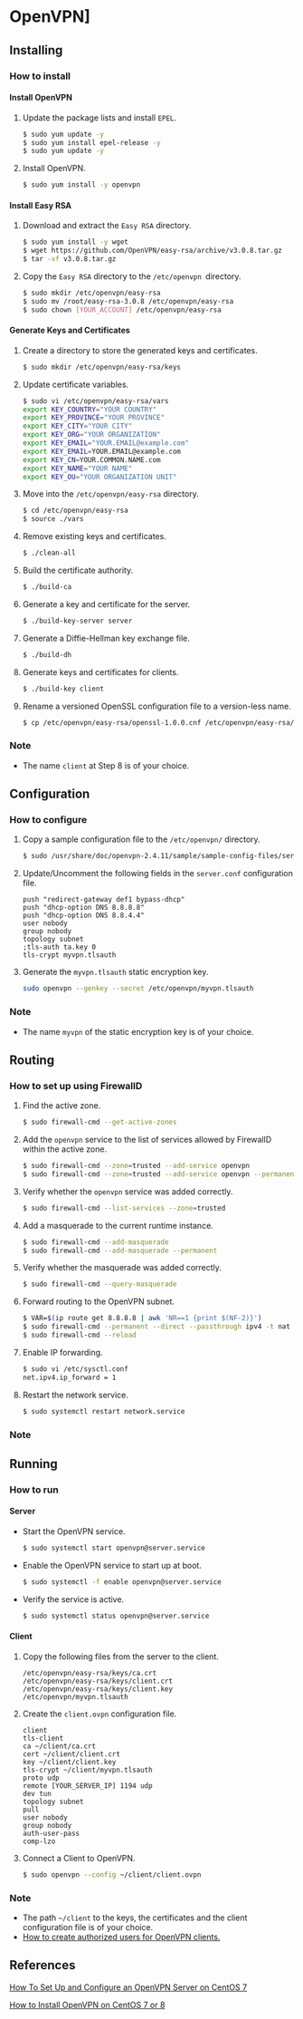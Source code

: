 # OpenVPN]

## Installing

### How to install

#### Install OpenVPN

1. Update the package lists and install `EPEL`.

   ```bash
   $ sudo yum update -y
   $ sudo yum install epel-release -y
   $ sudo yum update -y
   ```

2. Install OpenVPN.

   ```bash
   $ sudo yum install -y openvpn
   ```

#### Install Easy RSA

1. Download and extract the `Easy RSA`  directory.

   ```bash
   $ sudo yum install -y wget
   $ wget https://github.com/OpenVPN/easy-rsa/archive/v3.0.8.tar.gz
   $ tar -xf v3.0.8.tar.gz
   ```

2. Copy  the `Easy RSA` directory to the `/etc/openvpn `directory.

   ```bash
   $ sudo mkdir /etc/openvpn/easy-rsa
   $ sudo mv /root/easy-rsa-3.0.8 /etc/openvpn/easy-rsa
   $ sudo chown [YOUR_ACCOUNT] /etc/openvpn/easy-rsa
   ```

#### Generate Keys and Certificates

1. Create a directory to store the generated keys and certificates.

   ```bash
   $ sudo mkdir /etc/openvpn/easy-rsa/keys
   ```

2. Update certificate variables.

   ```bash
   $ sudo vi /etc/openvpn/easy-rsa/vars
   export KEY_COUNTRY="YOUR COUNTRY"
   export KEY_PROVINCE="YOUR PROVINCE"
   export KEY_CITY="YOUR CITY"
   export KEY_ORG="YOUR ORGANIZATION"
   export KEY_EMAIL="YOUR.EMAIL@example.com"
   export KEY_EMAIL=YOUR.EMAIL@example.com
   export KEY_CN=YOUR.COMMON.NAME.com
   export KEY_NAME="YOUR NAME"
   export KEY_OU="YOUR ORGANIZATION UNIT"
   ```

3. Move into the `/etc/openvpn/easy-rsa` directory.

   ```bash
   $ cd /etc/openvpn/easy-rsa
   $ source ./vars
   ```

4. Remove existing keys and certificates.

   ```bash
   $ ./clean-all
   ```

5. Build the certificate authority.

   ```bash
   $ ./build-ca
   ```

6. Generate a key and certificate for the server.

   ```bash
   $ ./build-key-server server
   ```

7. Generate a Diffie-Hellman key exchange file.

   ```bash
   $ ./build-dh
   ```

8. Generate keys and certificates for clients.

   ```bash
   $ ./build-key client
   ```

9. Rename a versioned OpenSSL configuration file to a version-less name.

   ```bash
   $ cp /etc/openvpn/easy-rsa/openssl-1.0.0.cnf /etc/openvpn/easy-rsa/openssl.cnf
   ```

### Note

* The name `client` at Step 8 is of your choice.

## Configuration

### How to configure

1. Copy a sample configuration file to the `/etc/openvpn/` directory.

   ```bash
   $ sudo /usr/share/doc/openvpn-2.4.11/sample/sample-config-files/server.conf /etc/openvpn
   ```

2. Update/Uncomment the following fields in the `server.conf` configuration file.

   ```
   push "redirect-gateway def1 bypass-dhcp"
   push "dhcp-option DNS 8.8.8.8"
   push "dhcp-option DNS 8.8.4.4"
   user nobody
   group nobody
   topology subnet
   ;tls-auth ta.key 0
   tls-crypt myvpn.tlsauth
   ```

3. Generate the `myvpn.tlsauth` static encryption key.

   ```bash
   sudo openvpn --genkey --secret /etc/openvpn/myvpn.tlsauth
   ```

### Note

- The name `myvpn` of the static encryption key is of your choice.

## Routing

### How to set up using FirewallD 

1. Find the active zone.

   ```bash
   $ sudo firewall-cmd --get-active-zones
   ```

2. Add the `openvpn` service to the list of services allowed by FirewallD within the active zone.

   ```bash
   $ sudo firewall-cmd --zone=trusted --add-service openvpn
   $ sudo firewall-cmd --zone=trusted --add-service openvpn --permanent
   ```

3. Verify whether the `openvpn` service was added correctly.

   ```bash
   $ sudo firewall-cmd --list-services --zone=trusted
   ```

4. Add a masquerade to the current runtime instance.

   ```bash
   $ sudo firewall-cmd --add-masquerade
   $ sudo firewall-cmd --add-masquerade --permanent
   ```

5. Verify whether the masquerade was added correctly.

   ```bash
   $ sudo firewall-cmd --query-masquerade
   ```

6. Forward routing to the OpenVPN subnet.

   ```bash
   $ VAR=$(ip route get 8.8.8.8 | awk 'NR==1 {print $(NF-2)}')
   $ sudo firewall-cmd --permanent --direct --passthrough ipv4 -t nat -A POSTROUTING -s 10.8.0.0/24 -o $VAR -j MASQUERADE
   $ sudo firewall-cmd --reload
   ```

7. Enable IP forwarding.

   ```bash
   $ sudo vi /etc/sysctl.conf
   net.ipv4.ip_forward = 1
   ```

8. Restart the network service.

   ```bash
   $ sudo systemctl restart network.service
   ```

### Note

## Running

### How to run

#### Server

* Start the OpenVPN service.

  ```bash
  $ sudo systemctl start openvpn@server.service
  ```

* Enable the OpenVPN service to start up at boot.

  ```bash
  $ sudo systemctl -f enable openvpn@server.service
  ```

* Verify the service is active.

  ```bash
  $ sudo systemctl status openvpn@server.service
  ```

#### Client

1. Copy the following files from the server to the client.

   ```
   /etc/openvpn/easy-rsa/keys/ca.crt
   /etc/openvpn/easy-rsa/keys/client.crt
   /etc/openvpn/easy-rsa/keys/client.key
   /etc/openvpn/myvpn.tlsauth
   ```

2. Create the `client.ovpn` configuration file.

   ```
   client
   tls-client
   ca ~/client/ca.crt
   cert ~/client/client.crt
   key ~/client/client.key
   tls-crypt ~/client/myvpn.tlsauth
   proto udp
   remote [YOUR_SERVER_IP] 1194 udp
   dev tun
   topology subnet
   pull
   user nobody
   group nobody
   auth-user-pass
   comp-lzo
   ```

3. Connect a Client to OpenVPN.

   ```bash
   $ sudo openvpn --config ~/client/client.ovpn
   ```

### Note

* The path `~/client` to the keys, the certificates and the client configuration file is of your choice.
* [How to create authorized users for OpenVPN clients.](https://openvpn.net/faq/how-to-add-authorized-users-to-the-vpn/)

## References

[How To Set Up and Configure an OpenVPN Server on CentOS 7](https://www.digitalocean.com/community/tutorials/how-to-set-up-and-configure-an-openvpn-server-on-centos-7)

[How to Install OpenVPN on CentOS 7 or 8](https://phoenixnap.com/kb/openvpn-centos)
